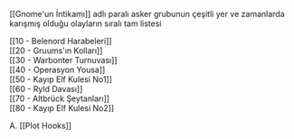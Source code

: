 ---
---  
  
[[Gnome'un İntikamı]] adlı paralı asker grubunun çeşitli yer ve zamanlarda karışmış olduğu olayların sıralı tam listesi  
  
[[10 - Belenord Harabeleri]]  
[[20 - Gruums'ın Kolları]]  
[[30 - Warbonter Turnuvası]]  
[[40 - Operasyon Yousa]]  
[[50 - Kayıp Elf Kulesi No1]]  
[[60 - Ryld Davası]]  
[[70 - Altbrück Şeytanları]]  
[[80 - Kayıp Elf Kulesi No2]]  
  
A. [[Plot Hooks]]